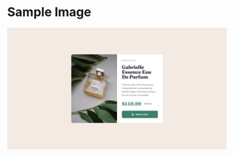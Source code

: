 # Sample Image

![Design preview for the Product preview card component coding challenge](./design/desktop-design.jpg)
